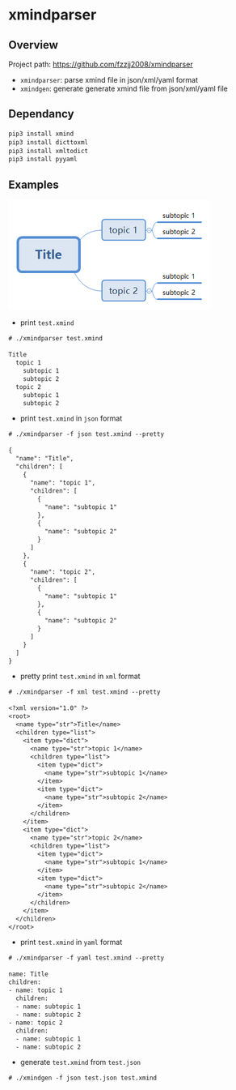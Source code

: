 # xmindparser

## Overview

Project path: <https://github.com/fzzjj2008/xmindparser>

- `xmindparser`: parse xmind file in json/xml/yaml format
- `xmindgen`: generate generate xmind file from json/xml/yaml file

## Dependancy

```bash
pip3 install xmind
pip3 install dicttoxml
pip3 install xmltodict
pip3 install pyyaml
```

## Examples

![test.png](test.png)

- print `test.xmind`

```
# ./xmindparser test.xmind

Title
  topic 1
    subtopic 1
    subtopic 2
  topic 2
    subtopic 1
    subtopic 2
```

- print `test.xmind` in `json` format

```
# ./xmindparser -f json test.xmind --pretty

{
  "name": "Title",
  "children": [
    {
      "name": "topic 1",
      "children": [
        {
          "name": "subtopic 1"
        },
        {
          "name": "subtopic 2"
        }
      ]
    },
    {
      "name": "topic 2",
      "children": [
        {
          "name": "subtopic 1"
        },
        {
          "name": "subtopic 2"
        }
      ]
    }
  ]
}
```

- pretty print `test.xmind` in `xml` format

```
# ./xmindparser -f xml test.xmind --pretty

<?xml version="1.0" ?>
<root>
  <name type="str">Title</name>
  <children type="list">
    <item type="dict">
      <name type="str">topic 1</name>
      <children type="list">
        <item type="dict">
          <name type="str">subtopic 1</name>
        </item>
        <item type="dict">
          <name type="str">subtopic 2</name>
        </item>
      </children>
    </item>
    <item type="dict">
      <name type="str">topic 2</name>
      <children type="list">
        <item type="dict">
          <name type="str">subtopic 1</name>
        </item>
        <item type="dict">
          <name type="str">subtopic 2</name>
        </item>
      </children>
    </item>
  </children>
</root>
```

- print `test.xmind` in `yaml` format

```
# ./xmindparser -f yaml test.xmind --pretty

name: Title
children:
- name: topic 1
  children:
  - name: subtopic 1
  - name: subtopic 2
- name: topic 2
  children:
  - name: subtopic 1
  - name: subtopic 2
```

- generate `test.xmind` from `test.json`

```
# ./xmindgen -f json test.json test.xmind
```
